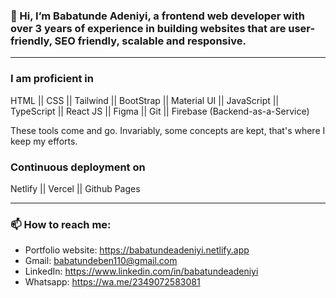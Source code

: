 ### 👋 Hi, I’m Babatunde Adeniyi, a frontend web developer with over 3 years of experience in building websites that are user-friendly, SEO friendly, scalable and responsive.
---

### I am proficient in

HTML || CSS || Tailwind || BootStrap || Material UI || JavaScript || TypeScript || React JS || Figma || Git || Firebase (Backend-as-a-Service)

These tools come and go. Invariably, some concepts are kept, that's where I keep my efforts.

### Continuous deployment on

Netlify || Vercel || Github Pages

---

### 📫 How to reach me:
- Portfolio website: <https://babatundeadeniyi.netlify.app>
- Gmail: <babatundeben110@gmail.com>
- LinkedIn: <https://www.linkedin.com/in/babatundeadeniyi>
- Whatsapp: <https://wa.me/2349072583081>



